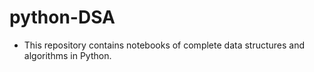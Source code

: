 # python-DSA

- This repository contains notebooks of complete data structures and algorithms in Python.
